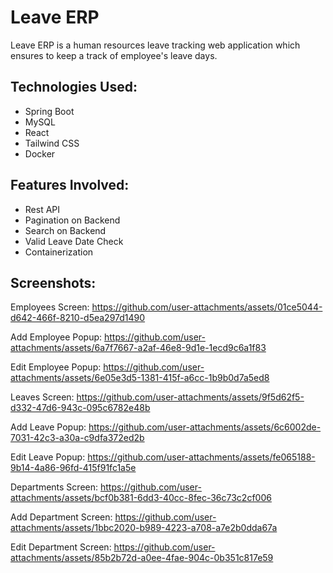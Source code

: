 # Leave ERP
Leave ERP is a human resources leave tracking web application which ensures to keep a track of employee's leave days.

## Technologies Used:
- Spring Boot
- MySQL
- React
- Tailwind CSS
- Docker

## Features Involved:
- Rest API
- Pagination on Backend
- Search on Backend
- Valid Leave Date Check
- Containerization

## Screenshots:

Employees Screen:
https://github.com/user-attachments/assets/01ce5044-d642-466f-8210-d5ea297d1490

Add Employee Popup:
https://github.com/user-attachments/assets/6a7f7667-a2af-46e8-9d1e-1ecd9c6a1f83

Edit Employee Popup:
https://github.com/user-attachments/assets/6e05e3d5-1381-415f-a6cc-1b9b0d7a5ed8

Leaves Screen:
https://github.com/user-attachments/assets/9f5d62f5-d332-47d6-943c-095c6782e48b

Add Leave Popup:
https://github.com/user-attachments/assets/6c6002de-7031-42c3-a30a-c9dfa372ed2b

Edit Leave Popup:
https://github.com/user-attachments/assets/fe065188-9b14-4a86-96fd-415f91fc1a5e

Departments Screen:
https://github.com/user-attachments/assets/bcf0b381-6dd3-40cc-8fec-36c73c2cf006

Add Department Screen:
https://github.com/user-attachments/assets/1bbc2020-b989-4223-a708-a7e2b0dda67a

Edit Department Screen:
https://github.com/user-attachments/assets/85b2b72d-a0ee-4fae-904c-0b351c817e59
